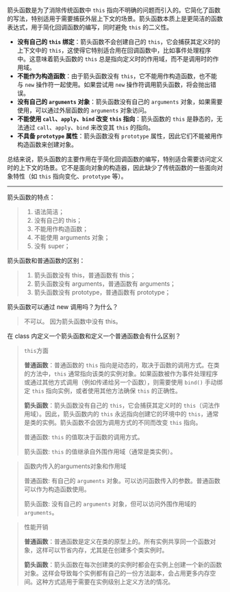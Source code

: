 箭头函数是为了消除传统函数中 `this` 指向不明确的问题而引入的。它简化了函数的写法，特别适用于需要捕获外层上下文的场景。箭头函数本质上是更简洁的函数表达式，用于简化回调函数的编写，同时避免 `this` 的二义性。

- **没有自己的 `this` 绑定**：箭头函数不会创建自己的 `this`，它会捕获其定义时的上下文中的 `this`，这使得它特别适合用在回调函数中，比如事件处理程序中。这意味着箭头函数的 `this` 总是指向定义时的作用域，而不是调用时的作用域。
- **不能作为构造函数**：由于箭头函数没有 `this`，它不能用作构造函数，也不能与 `new` 操作符一起使用。如果尝试用 `new` 操作符调用箭头函数，将会抛出错误。
- **没有自己的 `arguments` 对象**：箭头函数没有自己的 `arguments` 对象，如果需要使用，可以通过外层函数的 `arguments` 对象访问。
- **不能使用 `call`、`apply`、`bind` 改变 `this` 指向**：箭头函数的 `this` 是静态的，无法通过 `call`、`apply`、`bind` 来改变其 `this` 的指向。
- **不具备 `prototype` 属性**：箭头函数没有 `prototype` 属性，因此它们不能被用作构造函数来创建对象。

总结来说，箭头函数的主要作用在于简化回调函数的编写，特别适合需要访问定义时的上下文的场景。它不是面向对象的构造器，因此缺少了传统函数的一些面向对象特性（如 `this` 指向变化、`prototype` 等）。

---

箭头函数的特点：

> 1. 语法简洁；
> 2. 没有自己的 this；
> 3. 不能用作构造函数；
> 4. 不能使用 arguments 对象；
> 5. 没有 super；

箭头函数和普通函数的区别：

> 1. 箭头函数没有 this，普通函数有 this；
> 2. 箭头函数没有 arguments，普通函数有 arguments；
> 3. 箭头函数没有 prototype，普通函数有 prototype；

箭头函数可以通过 new 调用吗？为什么？

> 不可以。
> 因为箭头函数中没有 this。

在 class 内定义一个箭头函数和定义一个普通函数会有什么区别？

> `this`方面
>
> **普通函数**：普通函数的 `this` 指向是动态的，取决于函数的调用方式。在类的方法中，`this` 通常指向该类的实例对象。如果函数被作为事件处理程序或通过其他方式调用（例如传递给另一个函数），则需要使用 `bind()` 手动绑定 `this` 指向实例，或者使用其他方法确保 `this` 的正确性。
>
> **箭头函数**：箭头函数没有自己的 `this`，它会捕获其定义时的 `this`（词法作用域）。因此，箭头函数内的 `this` 永远指向创建它的环境中的 `this`，通常是类的实例。箭头函数不会因为调用方式的不同而改变 `this` 指向。
>
> 普通函数: `this` 的值取决于函数的调用方式。
>
> 箭头函数: `this` 的值继承自外围作用域（通常是类实例）。

> 函数内传入的arguments对象和作用域
>
> 普通函数: 有自己的 `arguments` 对象。可以访问函数传入的参数。普通函数可以作为构造函数使用。
>
> 箭头函数: 没有自己的 `arguments` 对象，但可以访问外围作用域的 `arguments`。

> 性能开销
>
> **普通函数**：普通函数是定义在类的原型上的。所有实例共享同一个函数对象，这样可以节省内存，尤其是在创建多个类实例时。
>
> **箭头函数**：箭头函数在每次创建类的实例时都会在实例上创建一个新的函数对象。这样会导致每个实例都有自己的一份方法副本，会占用更多内存空间。这种方式适用于需要在实例级别上定义方法的情况。